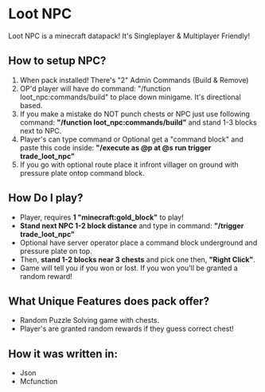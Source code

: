 <h1>Loot NPC</h1>
<p>Loot NPC is a minecraft datapack! It's Singleplayer & Multiplayer Friendly!</p>

## How to setup NPC?
1. When pack installed! There's "2" Admin Commands (Build & Remove)
2. OP'd player will have do command: "/function loot_npc:commands/build" to place down minigame. It's directional based.
3. If you make a mistake do NOT punch chests or NPC just use following command: <b>"/function loot_npc:commands/build"</b> and stand 1-3 blocks next to NPC.
4. Player's can type command or Optional get a "command block" and paste this code inside: <b>"/execute as @p at @s run trigger trade_loot_npc"</b>
5. If you go with optional route place it infront villager on ground with pressure plate ontop command block.

<h2>How Do I play?</h2>
<ul>
  <li>Player, requires <b>1 "minecraft:gold_block"</b> to play!</li>
  <li><b>Stand next NPC 1-2 block distance</b> and type in command: <b>"/trigger trade_loot_npc"</b></li>
  <li>Optional have server operator place a command block underground and pressure plate on top.</li>
  <li>Then, <b>stand 1-2 blocks near 3 chests</b> and pick one then, <b>"Right Click"</b>.</li>
  <li>Game will tell you if you won or lost. If you won you'll be granted a random reward!</li>
</ul>

<h2>What Unique Features does pack offer?</h2>
<ul>
  <li>Random Puzzle Solving game with chests.</li>
  <li>Player's are granted random rewards if they guess correct chest!</li>
</ul>

<h2>How it was written in:</h2>
<ul>
  <li>Json</li>
  <li>Mcfunction</li>
</ul>
